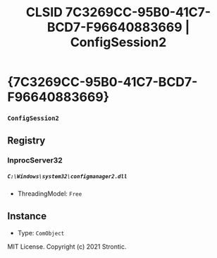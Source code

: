 ﻿---
title: "CLSID 7C3269CC-95B0-41C7-BCD7-F96640883669 | ConfigSession2"
excerpt: What is COM-Object CLSID 7C3269CC-95B0-41C7-BCD7-F96640883669?
---

# {7C3269CC-95B0-41C7-BCD7-F96640883669}

### `ConfigSession2`

## Registry


### InprocServer32

##### `C:\Windows\system32\configmanager2.dll`
* ThreadingModel: `Free`

## Instance

* Type: `ComObject`

MIT License. Copyright (c) 2021 Strontic.


